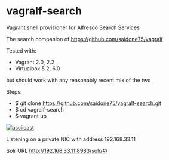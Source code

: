 # vagralf-search
Vagrant shell provisioner for Alfresco Search Services

The search companion of https://github.com/saidone75/vagralf

Tested with:
- Vagrant 2.0, 2.2
- Virtualbox 5.2, 6.0

but should work with any reasonably recent mix of the two

Steps:
- $ git clone https://github.com/saidone75/vagralf-search.git
- $ cd vagralf-search
- $ vagrant up

[![asciicast](https://asciinema.org/a/296776.svg)](https://asciinema.org/a/296776)

Listening on a private NIC with address 192.168.33.11

Solr URL http://192.168.33.11:8983/solr/#/
